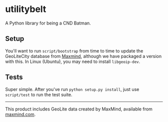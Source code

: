 utilitybelt
===========

A Python library for being a CND Batman.

## Setup
You'll want to run ```script/bootstrap``` from time to time to update the GeoLiteCity database from [Maxmind](https://www.maxmind.com/en/home), although we have packaged a version with this. In Linux (Ubuntu), you may need to install ```libgeoip-dev```.

## Tests
Super simple. After you've run ```python setup.py install```, just use ```script/test``` to run the test suite.

---


This product includes GeoLite data created by MaxMind, available from [maxmind.com](http://www.maxmind.com).
